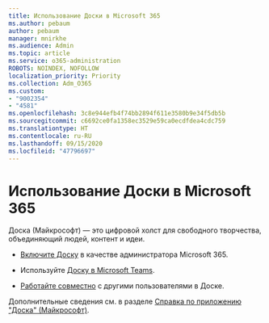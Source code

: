 ```yaml
---
title: Использование Доски в Microsoft 365
ms.author: pebaum
author: pebaum
manager: mnirkhe
ms.audience: Admin
ms.topic: article
ms.service: o365-administration
ROBOTS: NOINDEX, NOFOLLOW
localization_priority: Priority
ms.collection: Adm_O365
ms.custom:
- "9002354"
- "4581"
ms.openlocfilehash: 3c8e944efb4f74bb2894f611e3580b9e34f5db5b
ms.sourcegitcommit: c6692ce0fa1358ec3529e59ca0ecdfdea4cdc759
ms.translationtype: HT
ms.contentlocale: ru-RU
ms.lasthandoff: 09/15/2020
ms.locfileid: "47796697"
---
```

# <a name="use-whiteboard-with-microsoft-365"></a>Использование Доски в Microsoft 365

Доска (Майкрософт) — это цифровой холст для свободного творчества, объединяющий людей, контент и идеи. 

- [Включите Доску](https://support.office.com/article/d236aef8-fcdf-4b5e-b5d7-7f157461e920#bkmk_07) в качестве администратора Microsoft 365. 

- Используйте [Доску в Microsoft Teams](https://support.microsoft.com/office/7a6e7218-e9dc-4ccc-89aa-b1a0bb9c31ee). 

- [Работайте совместно](https://support.office.com/article/d236aef8-fcdf-4b5e-b5d7-7f157461e920#bkmk_27) с другими пользователями в Доске. 

Дополнительные сведения см. в разделе [Справка по приложению "Доска" (Майкрософт)](https://support.office.com/article/d236aef8-fcdf-4b5e-b5d7-7f157461e920). 
